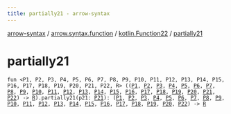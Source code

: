 ```yaml
---
title: partially21 - arrow-syntax
---
```


[arrow-syntax](../../index.html) / [arrow.syntax.function](../index.html) / [kotlin.Function22](index.html) / [partially21](./partially21.html)

# partially21

`fun <P1, P2, P3, P4, P5, P6, P7, P8, P9, P10, P11, P12, P13, P14, P15, P16, P17, P18, P19, P20, P21, P22, R> ((`[`P1`](partially21.html#P1)`, `[`P2`](partially21.html#P2)`, `[`P3`](partially21.html#P3)`, `[`P4`](partially21.html#P4)`, `[`P5`](partially21.html#P5)`, `[`P6`](partially21.html#P6)`, `[`P7`](partially21.html#P7)`, `[`P8`](partially21.html#P8)`, `[`P9`](partially21.html#P9)`, `[`P10`](partially21.html#P10)`, `[`P11`](partially21.html#P11)`, `[`P12`](partially21.html#P12)`, `[`P13`](partially21.html#P13)`, `[`P14`](partially21.html#P14)`, `[`P15`](partially21.html#P15)`, `[`P16`](partially21.html#P16)`, `[`P17`](partially21.html#P17)`, `[`P18`](partially21.html#P18)`, `[`P19`](partially21.html#P19)`, `[`P20`](partially21.html#P20)`, `[`P21`](partially21.html#P21)`, `[`P22`](partially21.html#P22)`) -> `[`R`](partially21.html#R)`).partially21(p21: `[`P21`](partially21.html#P21)`): (`[`P1`](partially21.html#P1)`, `[`P2`](partially21.html#P2)`, `[`P3`](partially21.html#P3)`, `[`P4`](partially21.html#P4)`, `[`P5`](partially21.html#P5)`, `[`P6`](partially21.html#P6)`, `[`P7`](partially21.html#P7)`, `[`P8`](partially21.html#P8)`, `[`P9`](partially21.html#P9)`, `[`P10`](partially21.html#P10)`, `[`P11`](partially21.html#P11)`, `[`P12`](partially21.html#P12)`, `[`P13`](partially21.html#P13)`, `[`P14`](partially21.html#P14)`, `[`P15`](partially21.html#P15)`, `[`P16`](partially21.html#P16)`, `[`P17`](partially21.html#P17)`, `[`P18`](partially21.html#P18)`, `[`P19`](partially21.html#P19)`, `[`P20`](partially21.html#P20)`, `[`P22`](partially21.html#P22)`) -> `[`R`](partially21.html#R)
